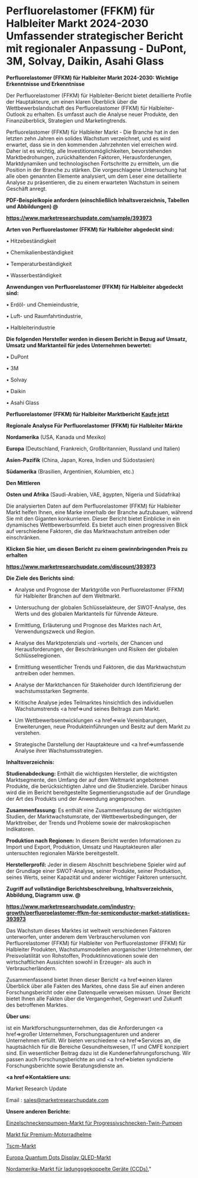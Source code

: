 # Perfluorelastomer (FFKM) für Halbleiter Markt 2024-2030 Umfassender strategischer Bericht mit regionaler Anpassung - DuPont, 3M, Solvay, Daikin, Asahi Glass

<strong>Perfluorelastomer (FFKM) für Halbleiter Markt 2024-2030: Wichtige Erkenntnisse und Erkenntnisse</strong>

Der Perfluorelastomer (FFKM) für Halbleiter-Bericht bietet detaillierte Profile der Hauptakteure, um einen klaren Überblick über die Wettbewerbslandschaft des Perfluorelastomer (FFKM) für Halbleiter-Outlook zu erhalten. Es umfasst auch die Analyse neuer Produkte, den Finanzüberblick, Strategien und Marketingtrends.

Perfluorelastomer (FFKM) für Halbleiter Markt - Die Branche hat in den letzten zehn Jahren ein solides Wachstum verzeichnet, und es wird erwartet, dass sie in den kommenden Jahrzehnten viel erreichen wird. Daher ist es wichtig, alle Investitionsmöglichkeiten, bevorstehenden Marktbedrohungen, zurückhaltenden Faktoren, Herausforderungen, Marktdynamiken und technologischen Fortschritte zu ermitteln, um die Position in der Branche zu stärken. Die vorgeschlagene Untersuchung hat alle oben genannten Elemente analysiert, um dem Leser eine detaillierte Analyse zu präsentieren, die zu einem erwarteten Wachstum in seinem Geschäft anregt.



<strong><b>PDF-Beispielkopie anfordern (einschließlich Inhaltsverzeichnis, Tabellen und Abbildungen) @ </b></strong>

<strong><a href=https://www.marketresearchupdate.com/sample/393973>

<strong>https://www.marketresearchupdate.com/sample/393973</u></a></strong></strong>



<strong>Arten von Perfluorelastomer (FFKM) für Halbleiter abgedeckt sind:</strong>

• Hitzebeständigkeit

• Chemikalienbeständigkeit

• Temperaturbeständigkeit

• Wasserbeständigkeit



<strong>Anwendungen von Perfluorelastomer (FFKM) für Halbleiter abgedeckt sind:</strong>

• Erdöl- und Chemieindustrie,

• Luft- und Raumfahrtindustrie,

• Halbleiterindustrie



<strong>Die folgenden Hersteller werden in diesem Bericht in Bezug auf Umsatz, Umsatz und Marktanteil für jedes Unternehmen bewertet:</strong>

• DuPont

• 3M

• Solvay

• Daikin

• Asahi Glass



<strong>Perfluorelastomer (FFKM) für Halbleiter Marktbericht <a href=https://www.marketresearchupdate.com/buynow/393973>Kaufe jetzt</a></strong>



<strong>Regionale Analyse Für Perfluorelastomer (FFKM) für Halbleiter Märkte</strong>



<strong>Nordamerika</strong> (USA, Kanada und Mexiko)



<strong>Europa</strong> (Deutschland, Frankreich, Großbritannien, Russland und Italien)



<strong>Asien-Pazifik</strong> (China, Japan, Korea, Indien und Südostasien)



<strong>Südamerika</strong> (Brasilien, Argentinien, Kolumbien, etc.)



<strong>Den Mittleren</strong> 

<strong>Osten und Afrika</strong> (Saudi-Arabien, VAE, ägypten, Nigeria und Südafrika)

Die analysierten Daten auf dem Perfluorelastomer (FFKM) für Halbleiter Markt helfen Ihnen, eine Marke innerhalb der Branche aufzubauen, während Sie mit den Giganten konkurrieren. Dieser Bericht bietet Einblicke in ein dynamisches Wettbewerbsumfeld. Es bietet auch einen progressiven Blick auf verschiedene Faktoren, die das Marktwachstum antreiben oder einschränken.



<strong>Klicken Sie hier, um diesen Bericht zu einem gewinnbringenden Preis zu erhalten
</strong>

<strong><a href=https://www.marketresearchupdate.com/discount/393973>https://www.marketresearchupdate.com/discount/393973</b></u></strong></a>



<strong>Die Ziele des Berichts sind:</strong>

- Analyse und Prognose der Marktgröße von Perfluorelastomer (FFKM) für Halbleiter Branchen auf dem Weltmarkt.

- Untersuchung der globalen Schlüsselakteure, der SWOT-Analyse, des Werts und des globalen Marktanteils für führende Akteure.

- Ermittlung, Erläuterung und Prognose des Marktes nach Art, Verwendungszweck und Region.

- Analyse des Marktpotenzials und -vorteils, der Chancen und Herausforderungen, der Beschränkungen und Risiken der globalen Schlüsselregionen.

- Ermittlung wesentlicher Trends und Faktoren, die das Marktwachstum antreiben oder hemmen.

- Analyse der Marktchancen für Stakeholder durch Identifizierung der wachstumsstarken Segmente.

- Kritische Analyse jedes Teilmarktes hinsichtlich des individuellen Wachstumstrends <a href=>und</a> seines Beitrags zum Markt.

- Um Wettbewerbsentwicklungen <a href=>wie</a> Vereinbarungen, Erweiterungen, neue Produkteinführungen und Besitz auf dem Markt zu verstehen.

- Strategische Darstellung der Hauptakteure und <a href=>umfas</a>sende Analyse ihrer Wachstumsstrategien.



<strong>Inhaltsverzeichnis:</strong>



<strong>Studienabdeckung:</strong> Enthält die wichtigsten Hersteller, die wichtigsten Marktsegmente, den Umfang der auf dem Weltmarkt angebotenen Produkte, die berücksichtigten Jahre und die Studienziele. Darüber hinaus wird die im Bericht bereitgestellte Segmentierungsstudie auf der Grundlage der Art des Produkts und der Anwendung angesprochen.



<strong>Zusammenfassung:</strong> Es enthält eine Zusammenfassung der wichtigsten Studien, der Marktwachstumsrate, der Wettbewerbsbedingungen, der Markttreiber, der Trends und Probleme sowie der makroskopischen Indikatoren.



<strong>Produktion nach Regionen:</strong> In diesem Bericht werden Informationen zu Import und Export, Produktion, Umsatz und Hauptakteuren aller untersuchten regionalen Märkte bereitgestellt.



<strong>Herstellerprofil:</strong> Jeder in diesem Abschnitt beschriebene Spieler wird auf der Grundlage einer SWOT-Analyse, seiner Produkte, seiner Produktion, seines Werts, seiner Kapazität und anderer wichtiger Faktoren untersucht.



<strong><b>Zugriff auf vollständige Berichtsbeschreibung, Inhaltsverzeichnis, Abbildung, Diagramm usw. @ </b></strong>

<strong><a href=https://www.marketresearchupdate.com/industry-growth/perfluoroelastomer-ffkm-for-semiconductor-market-statistices-393973>https://www.marketresearchupdate.com/industry-growth/perfluoroelastomer-ffkm-for-semiconductor-market-statistices-393973</a></strong>

Das Wachstum dieses Marktes ist weltweit verschiedenen Faktoren unterworfen, unter anderem dem Verbrauchervolumen von Perfluorelastomer (FFKM) für Halbleiter von Perfluorelastomer (FFKM) für Halbleiter Produkten, Wachstumsmodellen anorganischer Unternehmen, der Preisvolatilität von Rohstoffen, Produktinnovationen sowie den wirtschaftlichen Aussichten sowohl in Erzeuger- als auch in Verbraucherländern.

Zusammenfassend bietet Ihnen dieser Bericht <a href=>einen</a> klaren Überblick über alle Fakten des Marktes, ohne dass Sie auf einen anderen Forschungsbericht oder eine Datenquelle verweisen müssen. Unser Bericht bietet Ihnen alle Fakten über die Vergangenheit, Gegenwart und Zukunft des betroffenen Marktes.



<strong>Über uns:</strong>

 ist ein Marktforschungsunternehmen, das die Anforderungen <a href=>großer</a> Unternehmen, Forschungsagenturen und anderer Unternehmen erfüllt. Wir bieten verschiedene <a href=>Services</a> an, die hauptsächlich für die Bereiche Gesundheitswesen, IT und CMFE konzipiert sind. Ein wesentlicher Beitrag dazu ist die Kundenerfahrungsforschung. Wir passen auch Forschungsberichte an und <a href=>bieten</a> syndizierte Forschungsberichte sowie Beratungsdienste an.



<strong><a href=>Kontaktiere uns:</a></strong>

Market Research Update

Email : sales@marketresearchupdate.com



<strong>Unsere anderen Berichte:</strong>

<a href=https://www.linkedin.com/pulse/single-screw-pumps-progressive-cavity-twin-market>Einzelschneckenpumpen-Markt für Progressivschnecken-Twin-Pumpen</a>

<a href=https://www.linkedin.com/pulse/premium-motorcycle-helmets-market-analysis>Markt für Premium-Motorradhelme</a>

<a href=https://www.linkedin.com/pulse/tscm-market-size-emerging-trends-consumption>Tscm-Markt</a>

<a href=https://www.linkedin.com/pulse/europe-quantum-dots-display-qled-market-2023-current-future>Europa Quantum Dots Display QLED-Markt</a>

<a href=https://www.linkedin.com/pulse/north-america-charge-coupled-devices-ccds-market-analysis>Nordamerika-Markt für ladungsgekoppelte Geräte (CCDs).</a>"
